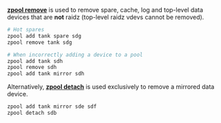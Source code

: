 [**zpool remove**](https://openzfs.github.io/openzfs-docs/man/8/zpool-remove.8.html) is used to remove spare, cache, log and top-level data devices that are **not** raidz (top-level raidz vdevs cannot be removed).

```sh
# Hot spares
zpool add tank spare sdg
zpool remove tank sdg

# When incorrectly adding a device to a pool
zpool add tank sdh
zpool remove sdh
zpool add tank mirror sdh
```

Alternatively, [**zpool detach**](https://openzfs.github.io/openzfs-docs/man/8/zpool-detach.8.html) is used exclusively to remove a mirrored data device.

```sh title="Mirrored arrays"
zpool add tank mirror sde sdf
zpool detach sdb
```
